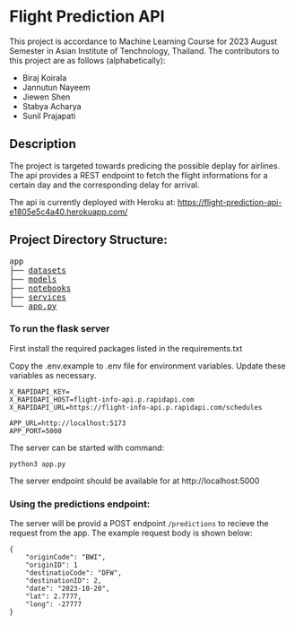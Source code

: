 # Flight Prediction API 

This project is accordance to Machine Learning Course for 2023 August Semester in Asian Institute of Tenchnology, Thailand. The contributors to this project are as follows (alphabetically):

- Biraj Koirala
- Jannutun Nayeem
- Jiewen Shen
- Stabya Acharya
- Sunil Prajapati


## Description

The project is targeted towards predicing the possible deplay for airlines. The api provides a REST endpoint to fetch the flight informations for a certain day and the corresponding delay for arrival.

The api is currently deployed with Heroku at: https://flight-prediction-api-e1805e5c4a40.herokuapp.com/

## Project Directory Structure:
<pre>
app
├── <a href="https://github.com/scherbatsky-jr/flight-prediction-api/tree/main/datasets">datasets</a>
├── <a href="https://github.com/scherbatsky-jr/flight-prediction-api/tree/main/models">models</a>
├── <a href="https://github.com/scherbatsky-jr/flight-prediction-api/tree/main/notebooks">notebooks</a>
├── <a href="https://github.com/scherbatsky-jr/flight-prediction-api/tree/main/services">services</a>
└── <a href="https://github.com/scherbatsky-jr/flight-prediction-api/blob/main/app.py">app.py</a>
</pre>


### To run the flask server

First install the required packages listed in the requirements.txt

Copy the .env.example to .env file for environment variables. Update these variables as necessary.

```
X_RAPIDAPI_KEY=
X_RAPIDAPI_HOST=flight-info-api.p.rapidapi.com
X_RAPIDAPI_URL=https://flight-info-api.p.rapidapi.com/schedules

APP_URL=http://localhost:5173
APP_PORT=5000
```

The server can be started with command:

`python3 app.py`

The server endpoint should be available for at http://localhost:5000


### Using the predictions endpoint:

The server will be provid a POST endpoint `/predictions` to recieve the request from the app. The example request body is shown below:
```
{
    "originCode": "BWI",
    "originID": 1
    "destinatioCode": "DFW",
    "destinationID": 2,
    "date": "2023-10-20",
    "lat": 2.7777,
    "long": -27777
}
```